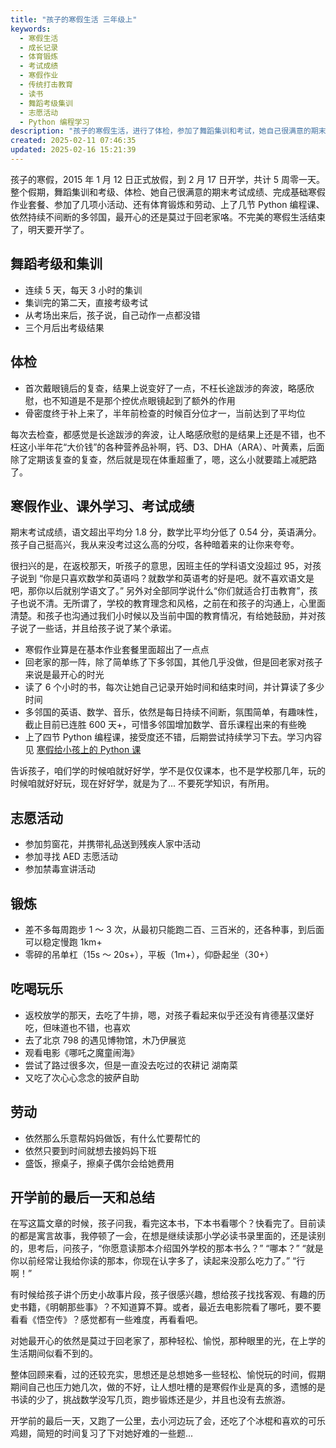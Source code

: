 ```yaml
---
title: "孩子的寒假生活 三年级上"
keywords:
  - 寒假生活
  - 成长记录
  - 体育锻炼
  - 考试成绩
  - 寒假作业
  - 传统打击教育
  - 读书
  - 舞蹈考级集训
  - 志愿活动
  - Python 编程学习
description: "孩子的寒假生活，进行了体检，参加了舞蹈集训和考试，她自己很满意的期末考试成绩，基本完成了寒假作业，参加了几项志愿活动，每周的体育锻炼，上了几节 Python 编程，持续不间断的多邻国等等，最开心的当然还是莫过于回老家，那种轻松愉悦，总感觉只有回老家时才会看到眼里有光，不完美的寒假生活就要结束了。"
created: 2025-02-11 07:46:35
updated: 2025-02-16 15:21:39
---
```


孩子的寒假，2015 年 1 月 12 日正式放假，到 2 月 17 日开学，共计 5 周零一天。整个假期，舞蹈集训和考级、体检、她自己很满意的期末考试成绩、完成基础寒假作业套餐、参加了几项小活动、还有体育锻炼和劳动、上了几节 Python 编程课、依然持续不间断的多邻国，最开心的还是莫过于回老家咯。不完美的寒假生活结束了，明天要开学了。

## 舞蹈考级和集训

- 连续 5 天，每天 3 小时的集训
- 集训完的第二天，直接考级考试
- 从考场出来后，孩子说，自己动作一点都没错
- 三个月后出考级结果

## 体检

- 首次戴眼镜后的复查，结果上说变好了一点，不枉长途跋涉的奔波，略感欣慰，也不知道是不是那个控优点眼镜起到了额外的作用
- 骨密度终于补上来了，半年前检查的时候百分位才一，当前达到了平均位

每次去检查，都感觉是长途跋涉的奔波，让人略感欣慰的是结果上还是不错，也不枉这小半年花“大价钱”的各种营养品补啊，钙、D3、DHA（ARA）、叶黄素，后面除了定期该复查的复查，然后就是现在体重超重了，嗯，这么小就要踏上减肥路了。

## 寒假作业、课外学习、考试成绩

期末考试成绩，语文超出平均分 1.8 分，数学比平均分低了 0.54 分，英语满分。孩子自己挺高兴，我从来没考过这么高的分哎，各种暗着来的让你来夸夸。

很扫兴的是，在返校那天，听孩子的意思，因班主任的学科语文没超过 95，对孩子说到 “你是只喜欢数学和英语吗？就数学和英语考的好是吧。就不喜欢语文是吧，那你以后就别学语文了。” 另外对全部同学说什么“你们就适合打击教育”，孩子也说不清。无所谓了，学校的教育理念和风格，之前在和孩子的沟通上，心里面清楚。和孩子也沟通过我们小时候以及当前中国的教育情况，有给她鼓励，并对孩子说了一些话，并且给孩子说了某个承诺。

- 寒假作业算是在基本作业套餐里面超出了一点点
- 回老家的那一阵，除了简单练了下多邻国，其他几乎没做，但是回老家对孩子来说是最开心的时光
- 读了 6 个小时的书，每次让她自己记录开始时间和结束时间，并计算读了多少时间
- 多邻国的英语、数学、音乐，依然是每日持续不间断，氛围简单，有趣味性，截止目前已连胜 600 天+，可惜多邻国增加数学、音乐课程出来的有些晚
- 上了四节 Python 编程课，接受度还不错，后期尝试持续学习下去。学习内容见 [寒假给小孩上的 Python 课](https://chrisding.xyz/posts/a-python-programming-course-for-kids-during-the-holidays)

告诉孩子，咱们学的时候咱就好好学，学不是仅仅课本，也不是学校那几年，玩的时候咱就好好玩，现在好好学，就是为了... 不要死学知识，有所用。

## 志愿活动

- 参加剪窗花，并携带礼品送到残疾人家中活动
- 参加寻找 AED 志愿活动
- 参加禁毒宣讲活动

## 锻炼

- 差不多每周跑步 1 ～ 3 次，从最初只能跑二百、三百米的，还各种事，到后面可以稳定慢跑 1km+
- 零碎的吊单杠（15s ～ 20s+），平板（1m+），仰卧起坐（30+）

## 吃喝玩乐

- 返校放学的那天，去吃了牛排，嗯，对孩子看起来似乎还没有肯德基汉堡好吃，但味道也不错，也喜欢
- 去了北京 798 的遇见博物馆，木乃伊展览
- 观看电影《哪吒之魔童闹海》
- 尝试了路过很多次，但是一直没去吃过的农耕记 湖南菜
- 又吃了次心心念念的披萨自助

## 劳动

- 依然那么乐意帮妈妈做饭，有什么忙要帮忙的
- 依然只要到时间就想去接妈妈下班
- 盛饭，擦桌子，擦桌子偶尔会给她费用

## 开学前的最后一天和总结

在写这篇文章的时候，孩子问我，看完这本书，下本书看哪个？快看完了。目前读的都是寓言故事，我停顿了一会，在想是继续读那小学必读书录里面的，还是读别的，思考后，问孩子，“你愿意读那本介绍国外学校的那本书么？” “哪本？” “就是你以前经常让我给你读的那本，你现在认字多了，读起来没那么吃力了。” “行啊！”

有时候给孩子讲个历史小故事片段，孩子很感兴趣，想给孩子找找客观、有趣的历史书籍，《明朝那些事》？不知道算不算。或者，最近去电影院看了哪吒，要不要看看《悟空传》？感觉都有一些难度，再看看吧。

对她最开心的依然是莫过于回老家了，那种轻松、愉悦，那种眼里的光，在上学的生活期间似看不到的。

整体回顾来看，过的还较充实，思想还是总想她多一些轻松、愉悦玩的时间，假期期间自己也压力她几次，做的不好，让人想吐槽的是寒假作业是真的多，遗憾的是书读的少了，挑战数学没写几页，跑步锻炼还是少，并且也没有去旅游。

开学前的最后一天，又跑了一公里，去小河边玩了会，还吃了个冰棍和喜欢的可乐鸡翅，简短的时间复习了下对她好难的一些题...
